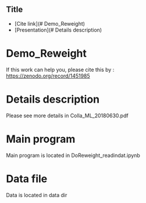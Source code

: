 ## Title
* [Cite link](# Demo_Reweight)
* [Presentation](# Details description)


















# Demo_Reweight
If this work can help you, please cite this by : https://zenodo.org/record/1451985 

# Details description
Please see more details in Colla_ML_20180630.pdf

# Main program
Main program is located in DoReweight_readindat.ipynb

# Data file
Data is located in data dir


